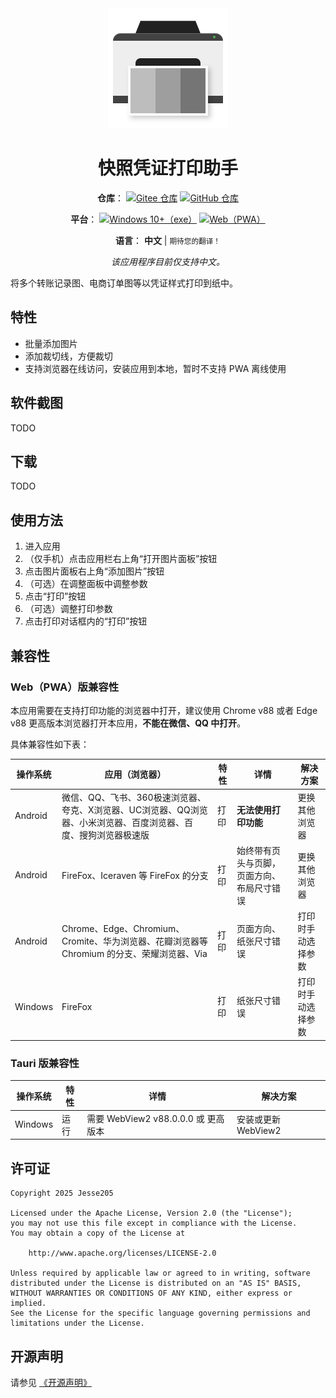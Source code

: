 <div align="center">

<img src="./docs/images/icon.svg" width="192" height="192" alt="App icon">

# 快照凭证打印助手

**仓库**：
[![Gitee 仓库](https://img.shields.io/badge/Gitee-仓库-C71D23?logo=gitee)][RepositoryOnGitee]
[![GitHub 仓库](https://img.shields.io/badge/GitHub-仓库-0969da?logo=github)][RepositoryOnGitHub]

**平台**：
[![Windows 10+（exe）](https://img.shields.io/badge/Windows_10+-exe-0078D4?logo=windows)][ReleaseOnGitee]
[![Web（PWA）](https://img.shields.io/badge/Web-PWA-0078D4?logo=windows)][PwaApp]

**语言**：
**中文** |
<small>期待您的翻译！</small>

_该应用程序目前仅支持中文。_

</div>

将多个转账记录图、电商订单图等以凭证样式打印到纸中。

## 特性

- 批量添加图片
- 添加裁切线，方便裁切
- 支持浏览器在线访问，安装应用到本地，暂时不支持 PWA 离线使用

## 软件截图

TODO

## 下载

TODO

## 使用方法

1. 进入应用
2. （仅手机）点击应用栏右上角“打开图片面板”按钮
3. 点击图片面板右上角“添加图片”按钮
4. （可选）在调整面板中调整参数
5. 点击“打印”按钮
6. （可选）调整打印参数
7. 点击打印对话框内的“打印”按钮

## 兼容性

### Web（PWA）版兼容性

本应用需要在支持打印功能的浏览器中打开，建议使用 Chrome v88 或者 Edge v88 更高版本浏览器打开本应用，**不能在微信、QQ 中打开**。

具体兼容性如下表：

| 操作系统 | 应用（浏览器）                                                                                                   | 特性 | 详情                                       | 解决方案           |
| -------- | ---------------------------------------------------------------------------------------------------------------- | ---- | ------------------------------------------ | ------------------ |
| Android  | 微信、QQ、飞书、360极速浏览器、夸克、X浏览器、UC浏览器、QQ浏览器、小米浏览器、百度浏览器、百度、搜狗浏览器极速版 | 打印 | **无法使用打印功能**                       | 更换其他浏览器     |
| Android  | FireFox、Iceraven 等 FireFox 的分支                                                                              | 打印 | 始终带有页头与页脚，页面方向、布局尺寸错误 | 更换其他浏览器     |
| Android  | Chrome、Edge、Chromium、Cromite、华为浏览器、花瓣浏览器等 Chromium 的分支、荣耀浏览器、Via                       | 打印 | 页面方向、纸张尺寸错误                     | 打印时手动选择参数 |
| Windows  | FireFox                                                                                                          | 打印 | 纸张尺寸错误                               | 打印时手动选择参数 |

### Tauri 版兼容性

| 操作系统 | 特性 | 详情                                | 解决方案            |
| -------- | ---- | ----------------------------------- | ------------------- |
| Windows  | 运行 | 需要 WebView2 v88.0.0.0 或 更高版本 | 安装或更新 WebView2 |

## 许可证

```text
Copyright 2025 Jesse205

Licensed under the Apache License, Version 2.0 (the "License");
you may not use this file except in compliance with the License.
You may obtain a copy of the License at

    http://www.apache.org/licenses/LICENSE-2.0

Unless required by applicable law or agreed to in writing, software
distributed under the License is distributed on an "AS IS" BASIS,
WITHOUT WARRANTIES OR CONDITIONS OF ANY KIND, either express or implied.
See the License for the specific language governing permissions and
limitations under the License.
```

## 开源声明

请参见 [《开源声明》](./docs/legal/os_notices.md)

[RepositoryOnGitee]: https://gitee.com/HelloTool/SnapProofPrintHelperForPWA
[RepositoryOnGitHub]: https://github.com/HelloTool/SnapProofPrintHelperForPWA
[ReleaseOnGitee]: https://gitee.com/HelloTool/SnapProofPrintHelperForPWA/releases
[ReleaseOnGitHub]: https://github.com/HelloTool/SnapProofPrintHelperForPWA/releases
[PwaApp]: https://hellotool.github.io/SnapProofPrintHelperForPWA/

